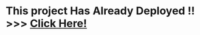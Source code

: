 # This project Has Already Deployed !! >>> <a href="https://sprinttech-cake-resume.web.app/" target="_blank">Click Here!</a>
